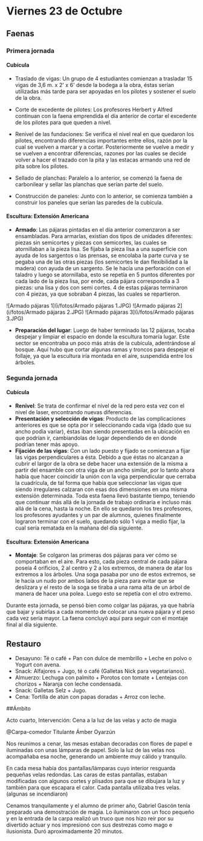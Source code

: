 # Viernes 23 de Octubre

## Faenas

### Primera jornada

#### Cubícula
- Traslado de vigas: Un grupo de 4 estudiantes comienzan a trasladar 15 vigas de 3,6 m. x 2' x 6' desde la bodega a la obra, éstas serían utilizadas más tarde para ser apoyadas en los pilotes y sostener el suelo de la obra.
- Corte de excedente de pilotes: Los profesores Herbert y Alfred continuan con la faena emprendida el día anterior de cortar el excedente de los pilotes para que queden a nivel.
- Renivel de las fundaciones: Se verifica  el nivel real en que quedaron los pilotes, encontrando diferencias importantes entre ellos, razón por la cual se vuelven a marcar y a cortar. Posteriormente se vuelve a medir y se vuelven a encontrar diferencias, razones por las cuales se decide volver a hacer el trazado con la pita y las estacas armando una red de pita sobre los pilotes. 



- Sellado de planchas: Paralelo a lo anterior, se comenzó la faena de carbonilear y sellar las planchas que serían parte del suelo.

- Construcción de paneles: Junto con lo anterior, se comienza también a construir los paneles que serían las paredes de la cubícula.



#### Escultura: Extensión Americana

- **Armado**: Las pájaras pintadas en el día anterior comenzaron a ser ensambladas. Para armarlas, existían dos tipos de unidades diferentes: piezas sin semicortes y piezas con semicortes, las cuales se atornillaban a la pieza lisa. Se fijaba la pieza lisa a una superficie con ayuda de los sargentos o las prensas, se encolaba la parte curva y se pegaba una de las otras piezas (los semicortes le dan flexibilidad a la madera) con ayuda de un sargento. Se le hacía una perforación con el taladro y luego se atornillaba, esto se repetía en 5 puntos diferentes por cada lado de la pieza lisa, por ende, cada pájara correspondía a 3 piezas: una lisa y dos con semi cortes. 4 de estas pájaras terminaron con 4 piezas, ya que sobraban 4 piezas, las cuales se repartieron.

![Armado pájaras 1](i/fotos/Armado pájaras 1.JPG)
![Armado pájaras 2](i/fotos/Armado pájaras 2.JPG)
![Armado pájaras 3](i/fotos/Armado pájaras 3.JPG)


- **Preparación del lugar**: Luego de haber terminado las 12 pájaras, tocaba despejar y limpiar el espacio en donde la escultura tomaría lugar. Este sector se encontraba un poco más atrás de la cubícula, adentrándose al bosque. Aquí hubo que cortar algunas ramas y troncos para despejar el follaje, ya que la escultura iría montada en el aire, suspendida entre los árboles.

### Segunda jornada

#### Cubícula
- **Renivel**: Se trata de confirmar el nivel de la red pero esta vez con el nivel de laser, encontrando nuevas diferencias.
- **Presentación y selección de vigas**: Producto de las complicaciones anteriores es que se opta por ir seleccionando cada viga (dado que su ancho podía variar), éstas iban siendo presentadas en la ubicación en que podrían ir, cambiandolas de lugar dependiendo de en donde podrían tener más apoyo.
- **Fijación de las vigas**: Con un lado puesto y fijado se comienzan a fijar las vigas perpendiculares a ésta. Debido a que éstas no alcanzan a cubrir el largor de la obra se debe hacer una extensión de la misma a partir del ensamble con otra viga de un ancho similar, por lo tanto ahora había que hacer coincidir la unión con la viga perpendicular que cerraba la cuadrícula, de tal forma que había que seleccionar las vigas que siendo irregulares calzaran con esas dos dimensiones en una misma extensión determinada. Toda esta faena llevó bastante tiempo, teniendo que continuar más allá de la jornada de trabajo ordinaria e incluso más allá de la cena, hasta la noche. En ello se quedaron los tres profesores, los profesores ayudantes y un par de alumnos, quienes finalmente lograron terminar con el suelo, quedando sólo 1 viga a medio fijar, la cual sería rematada en la mañana del día siguiente.

#### Escultura: Extensión Americana

- **Montaje**: Se colgaron las primeras dos pájaras para ver cómo se comportaban en el aire. Para esto, cada pieza central de cada pájara poseía 4 orificios, 2 al centro y 2 a los extremos, de manera de atar los extremos a los árboles. Una soga pasaba por uno de estos extremos, se le hacía un nudo por ambos lados de la pieza para evitar que se deslizara y el resto de la soga se tiraba a una rama alta de un árbol de manera de hacer una polea. Luego esto se repetía con el otro extremo.




Durante esta jornada, se pensó bien como colgar las pájaras, ya que habría que bajar y subirlas a cada momento de colocar una nueva pájara y el peso cada vez sería mayor. La faena concluyó aquí para seguir con el montaje final al día siguiente. 




## Restauro

- Desayuno: Té o café + Pan con dulce de membrillo + Leche en polvo o Yogurt con avena.
- Snack: Alfajores + Jugo, té o café (Galletas Nick para vegetarianos).
- Almuerzo: Lechuga con palmito + Porotos con tomate + Lentejas con chorizos + Naranja con leche condensada.
- Snack: Galletas Selz + Jugo.
- Cena: Tortilla de atún con papas doradas + Arroz con leche.


##Ámbito

Acto cuarto, Intervención: Cena a la luz de las velas y acto de magia

@Carpa-comedor Titulante Ámber Oyarzún

Nos reunimos a cenar, las mesas estaban decoradas con flores de papel e iluminadas con unas lámparas de papel. Solo la luz de las velas nos acompañaba esa noche, generando un ambiente muy cálido y tranquilo.

En cada mesa había dos pantallas/lámparas cuyo interior resguarda pequeñas velas redondas. Las caras de estas pantallas, estaban modificadas con algunos cortes y plisados para que se dibujara la luz y también para que escapara el calor. Cada pantalla utilizaba tres velas. (algunas se incendiaron)

Cenamos tranquilamente y el alumno de primer año, Gabriel Gascón tenía preparado una demostración de magia. Lo iluminaron con un foco pequeño y en la entrada de la carpa realizó un truco que nos hizo reír por su divertido actuar y nos impresionó con sus destrezas como mago e ilusionista. Duró aproximadamente 20 minutos.
